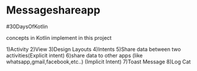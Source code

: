 # Messageshareapp
 #30DaysOfKotlin 

concepts in Kotlin implement in this project

1)Activity
2)View
3)Design Layouts
4)Intents
5)Share data between two activities(Explicit intent)
6)share data to other apps (like whatsapp,gmail,facebook,etc..) (Implicit Intent)
7)Toast Message
8)Log Cat

